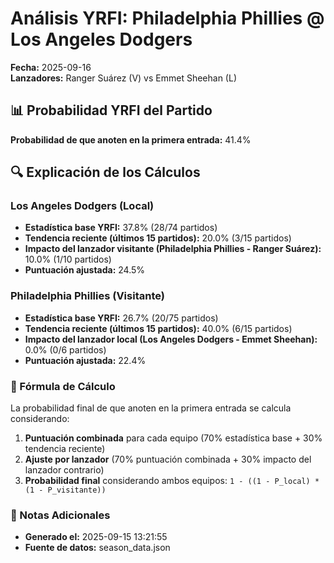 # Análisis YRFI: Philadelphia Phillies @ Los Angeles Dodgers

**Fecha:** 2025-09-16  
**Lanzadores:** Ranger Suárez (V) vs Emmet Sheehan (L)

## 📊 Probabilidad YRFI del Partido

**Probabilidad de que anoten en la primera entrada:** 41.4%

## 🔍 Explicación de los Cálculos

### Los Angeles Dodgers (Local)
- **Estadística base YRFI:** 37.8% (28/74 partidos)
- **Tendencia reciente (últimos 15 partidos):** 20.0% (3/15 partidos)
- **Impacto del lanzador visitante (Philadelphia Phillies - Ranger Suárez):** 10.0% (1/10 partidos)
- **Puntuación ajustada:** 24.5%

### Philadelphia Phillies (Visitante)
- **Estadística base YRFI:** 26.7% (20/75 partidos)
- **Tendencia reciente (últimos 15 partidos):** 40.0% (6/15 partidos)
- **Impacto del lanzador local (Los Angeles Dodgers - Emmet Sheehan):** 0.0% (0/6 partidos)
- **Puntuación ajustada:** 22.4%

### 📝 Fórmula de Cálculo

La probabilidad final de que anoten en la primera entrada se calcula considerando:
1. **Puntuación combinada** para cada equipo (70% estadística base + 30% tendencia reciente)
2. **Ajuste por lanzador** (70% puntuación combinada + 30% impacto del lanzador contrario)
3. **Probabilidad final** considerando ambos equipos: `1 - ((1 - P_local) * (1 - P_visitante))`

### 📌 Notas Adicionales

- **Generado el:** 2025-09-15 13:21:55
- **Fuente de datos:** season_data.json
